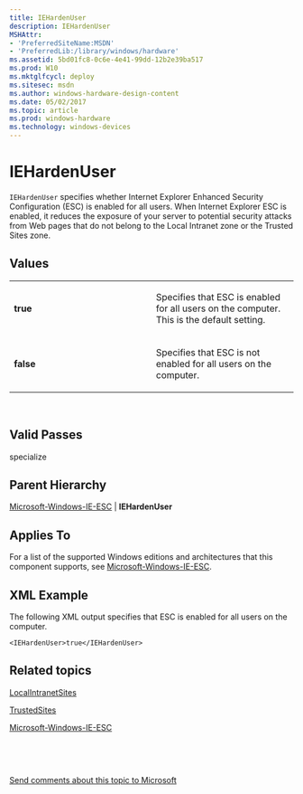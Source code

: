 ```yaml
---
title: IEHardenUser
description: IEHardenUser
MSHAttr:
- 'PreferredSiteName:MSDN'
- 'PreferredLib:/library/windows/hardware'
ms.assetid: 5bd01fc8-0c6e-4e41-99dd-12b2e39ba517
ms.prod: W10
ms.mktglfcycl: deploy
ms.sitesec: msdn
ms.author: windows-hardware-design-content
ms.date: 05/02/2017
ms.topic: article
ms.prod: windows-hardware
ms.technology: windows-devices
---
```


# IEHardenUser


`IEHardenUser` specifies whether Internet Explorer Enhanced Security Configuration (ESC) is enabled for all users. When Internet Explorer ESC is enabled, it reduces the exposure of your server to potential security attacks from Web pages that do not belong to the Local Intranet zone or the Trusted Sites zone.

## Values


<table>
<colgroup>
<col width="50%" />
<col width="50%" />
</colgroup>
<tbody>
<tr class="odd">
<td><p><strong>true</strong></p></td>
<td><p>Specifies that ESC is enabled for all users on the computer. This is the default setting.</p></td>
</tr>
<tr class="even">
<td><p><strong>false</strong></p></td>
<td><p>Specifies that ESC is not enabled for all users on the computer.</p></td>
</tr>
</tbody>
</table>

 

## Valid Passes


specialize

## Parent Hierarchy


[Microsoft-Windows-IE-ESC](microsoft-windows-ie-esc.md) | **IEHardenUser**

## Applies To


For a list of the supported Windows editions and architectures that this component supports, see [Microsoft-Windows-IE-ESC](microsoft-windows-ie-esc.md).

## XML Example


The following XML output specifies that ESC is enabled for all users on the computer.

``` syntax
<IEHardenUser>true</IEHardenUser>
```

## Related topics


[LocalIntranetSites](microsoft-windows-ie-internetexplorer-localintranetsites.md)

[TrustedSites](microsoft-windows-ie-internetexplorer-trustedsites.md)

[Microsoft-Windows-IE-ESC](microsoft-windows-ie-esc.md)

 

 

[Send comments about this topic to Microsoft](mailto:wsddocfb@microsoft.com?subject=Documentation%20feedback%20%5Bp_unattend\p_unattend%5D:%20IEHardenUser%20%20RELEASE:%20%2810/3/2016%29&body=%0A%0APRIVACY%20STATEMENT%0A%0AWe%20use%20your%20feedback%20to%20improve%20the%20documentation.%20We%20don't%20use%20your%20email%20address%20for%20any%20other%20purpose,%20and%20we'll%20remove%20your%20email%20address%20from%20our%20system%20after%20the%20issue%20that%20you're%20reporting%20is%20fixed.%20While%20we're%20working%20to%20fix%20this%20issue,%20we%20might%20send%20you%20an%20email%20message%20to%20ask%20for%20more%20info.%20Later,%20we%20might%20also%20send%20you%20an%20email%20message%20to%20let%20you%20know%20that%20we've%20addressed%20your%20feedback.%0A%0AFor%20more%20info%20about%20Microsoft's%20privacy%20policy,%20see%20http://privacy.microsoft.com/default.aspx. "Send comments about this topic to Microsoft")





